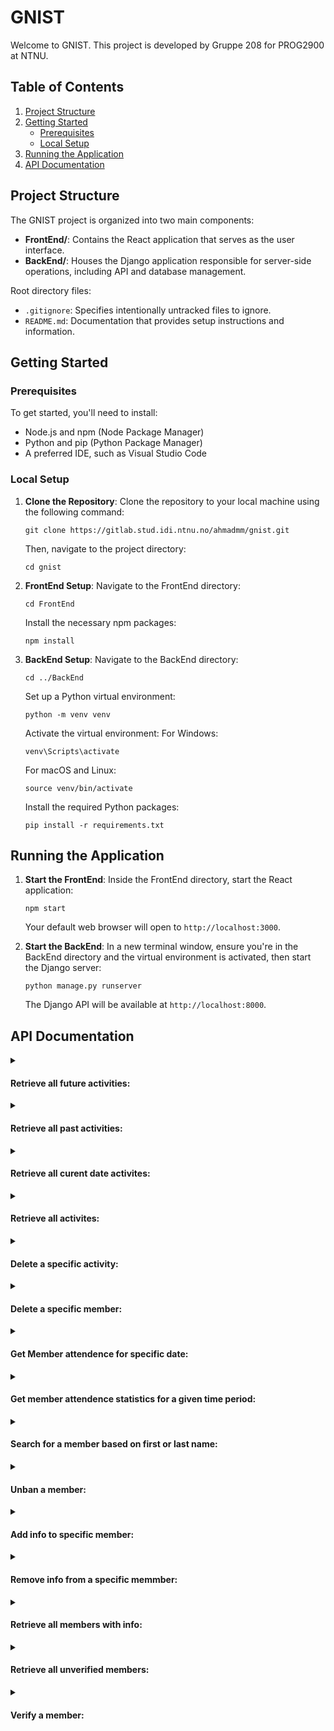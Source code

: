 # GNIST

Welcome to GNIST. This project is developed by Gruppe 208 for PROG2900 at NTNU.

## Table of Contents

1. [Project Structure](#project-structure)
2. [Getting Started](#getting-started)
   - [Prerequisites](#prerequisites)
   - [Local Setup](#local-setup)
3. [Running the Application](#running-the-application)
4. [API Documentation](#api-documentation)

## Project Structure

The GNIST project is organized into two main components:

- **FrontEnd/**: Contains the React application that serves as the user interface.
- **BackEnd/**: Houses the Django application responsible for server-side operations, including API and database management.

Root directory files:
- `.gitignore`: Specifies intentionally untracked files to ignore.
- `README.md`: Documentation that provides setup instructions and information.

## Getting Started

### Prerequisites

To get started, you'll need to install:
- Node.js and npm (Node Package Manager)
- Python and pip (Python Package Manager)
- A preferred IDE, such as Visual Studio Code

### Local Setup

1. **Clone the Repository**:
   Clone the repository to your local machine using the following command:
    ```
    git clone https://gitlab.stud.idi.ntnu.no/ahmadmm/gnist.git
    ```
    Then, navigate to the project directory:
    ```
    cd gnist
    ```

2. **FrontEnd Setup**:
    Navigate to the FrontEnd directory:
    ```
    cd FrontEnd
    ```
    Install the necessary npm packages:
    ```
    npm install
    ```

3. **BackEnd Setup**:
    Navigate to the BackEnd directory:
    ```
    cd ../BackEnd
    ```
    Set up a Python virtual environment:
    ```
    python -m venv venv
    ```
    Activate the virtual environment:
    For Windows:
    ```
    venv\Scripts\activate
    ```
    For macOS and Linux:
    ```
    source venv/bin/activate
    ```
    Install the required Python packages:
    ```
    pip install -r requirements.txt
    ```

## Running the Application

1. **Start the FrontEnd**:
   Inside the FrontEnd directory, start the React application:
    ```
    npm start
    ```
   Your default web browser will open to `http://localhost:3000`.

2. **Start the BackEnd**:
   In a new terminal window, ensure you're in the BackEnd directory and the virtual environment is activated, then start the Django server:
    ```
    python manage.py runserver
    ```
   The Django API will be available at `http://localhost:8000`.

## API Documentation

<details>
<summary><h4>Retrieve all future activities:</h4></summary>

```http
  GET /digital_medlemsordning/get_future_activities/
```

#### Response:

| Status Code  | Content-Type       |
|:-------------|:-------------------|
| `200 OK`     | `application/json` |

##### Example Response Body:
```json
[
    {
        "activityID": "81",
        "title": "Football night",
        "description": "Manchester United vs Liverpool 18:00",
        "image": "/media/activity_pics/football_image3.png",
        "date": "2025-05-29",
        "limit": 40,
        "signed_up_count": 2,
        "signed_up_members": [
            {
                "first_name": "Soso",
                "last_name": "Larote",
                "auth0ID": "auth0|661e47baf4c703e30aaee8fc"
            },
            {
                "first_name": "Howard",
                "last_name": "Linus",
                "auth0ID": "auth0|661a52a2cad534c6e30e3c37"
            }
        ]
    },
    {
        "activityID": 77,
        "title": "Skydive",
        "description": "Skydive lessons at 5 PM in Copenhagen.",
        "image": "/media/activity_pics/skydive.jpeg",
        "date": "2025-05-09",
        "limit": null,
        "signed_up_count": 2,
        "signed_up_members": [
            {
                "first_name": "Soso",
                "last_name": "Larote",
                "auth0ID": "auth0|661e47baf4c703e30aaee8fc"
            },
            {
                "first_name": "Howard",
                "last_name": "Linus",
                "auth0ID": "auth0|661a52a2cad534c6e30e3c37"
            }
        ]
    },
    ...
]
```

</details>

<details>
<summary><h4>Retrieve all past activities:</h4></summary>

```http
  GET /digital_medlemsordning/get_past_activities/
```

#### Response:

| Status Code  | Content-Type       |
|:-------------|:-------------------|
| `200 OK`     | `application/json` |

##### Example Response Body:
```json
[
    {
        "activityID": 77,
        "title": "Skydive",
        "description": "Skydive lessons at 5 PM in Copenhagen.",
        "image": "/media/activity_pics/skydive.jpeg",
        "date": "2024-05-09",
        "limit": null,
        "signed_up_count": 2,
        "signed_up_members": [
            {
                "first_name": "Soso",
                "last_name": "Larote",
                "auth0ID": "auth0|661e47baf4c703e30aaee8fc"
            },
            {
                "first_name": "Howard",
                "last_name": "Linus",
                "auth0ID": "auth0|661a52a2cad534c6e30e3c37"
            }
        ]
    },
    {
        "activityID": "81",
        "title": "Football night",
        "description": "Manchester United vs Liverpool 18:00",
        "image": "/media/activity_pics/football_image3.png",
        "date": "2023-05-29",
        "limit": 40,
        "signed_up_count": 2,
        "signed_up_members": [
            {
                "first_name": "Soso",
                "last_name": "Larote",
                "auth0ID": "auth0|661e47baf4c703e30aaee8fc"
            },
            {
                "first_name": "Howard",
                "last_name": "Linus",
                "auth0ID": "auth0|661a52a2cad534c6e30e3c37"
            }
        ]
    },
    ...
]
```

</details>

<details>
<summary><h4>Retrieve all curent date activites:</h4></summary>

```http
  GET /digital_medlemsordning/get_activity_today/
```

#### Response:

| Status Code  | Content-Type       |
|:-------------|:-------------------|
| `200 OK`     | `application/json` |

##### Example Response Body:
```json
[
    {
        "activityID": 77,
        "title": "Skydive",
        "description": "Skydive lessons at 5 PM in Copenhagen.",
        "image": "/media/activity_pics/skydive.jpeg",
        "date": "2024-05-10",
        "limit": null,
        "signed_up_count": 2,
        "signed_up_members": [
            {
                "first_name": "Soso",
                "last_name": "Larote",
                "auth0ID": "auth0|661e47baf4c703e30aaee8fc"
            },
            {
                "first_name": "Howard",
                "last_name": "Linus",
                "auth0ID": "auth0|661a52a2cad534c6e30e3c37"
            }
        ]
    },
    {
        "activityID": "81",
        "title": "Football night",
        "description": "Manchester United vs Liverpool 18:00",
        "image": "/media/activity_pics/football_image3.png",
        "date": "2024-05-10",
        "limit": 40,
        "signed_up_count": 2,
        "signed_up_members": [
            {
                "first_name": "Soso",
                "last_name": "Larote",
                "auth0ID": "auth0|661e47baf4c703e30aaee8fc"
            },
            {
                "first_name": "Howard",
                "last_name": "Linus",
                "auth0ID": "auth0|661a52a2cad534c6e30e3c37"
            }
        ]
    },
    ...
]
```

</details>

<details>
<summary><h4>Retrieve all activites:</h4></summary>

```http
  GET /digital_medlemsordning/get_all_activity/
```

#### Response:

| Status Code  | Content-Type       |
|:-------------|:-------------------|
| `200 OK`     | `application/json` |

##### Example Response Body:
```json
[
    {
        "activityID": 55,
        "title": "Yoga Retreat",
        "description": "Enjoy the tranquility of yoga in a serene setting, focusing on breath control, flexibility, and strength. Ideal for all levels, this session promotes mental clarity and physical wellness.",
        "image": "/media/activity_pics/YougaYogaSeaWall.jpg",
        "date": "2025-05-09",
        "limit": null,
        "signed_up_count": 0,
        "signed_up_members": []
    },
    {
        "activityID": 75,
        "title": "Hiking Adventure",
        "description": "Hiking Adventure",
        "image": "/media/activity_pics/Hiking_Adventure_zHouiE5.jpeg",
        "date": "2024-03-12",
        "limit": 20,
        "signed_up_count": 1,
        "signed_up_members": [
            {
                "first_name": "soso",
                "last_name": "Larote",
                "auth0ID": "auth0|661e47baf4c703e30aaee8fc"
            }
        ]
    },
    ...
]
```

</details>

<details>
<summary><h4>Delete a specific activity:</h4></summary>

```http
  DELETE /digital_medlemsordning/delete_activity/{ID}/
```

| Parameter | Type     | Description                       |
|:----------|:---------|:----------------------------------|
| `ID`      | `string` | **Required**. The Activity ID     |

#### Response:

| Status Code   | `204 No Content`   |
|:--------------|:-------------------|

</details>

<details>
<summary><h4>Delete a specific member:</h4></summary>

```http
  DELETE /digital_medlemsordning/delete_member/{auth0ID}/
```

| Parameter | Type     | Description                        |
|:----------|:---------|:-----------------------------------|
| `auth0ID` | `string` | **Required**. The Members Auth0ID  |

#### Response:

| Status Code   | `204 No Content`   |
|:--------------|:-------------------|

</details>

</details>

<details>
<summary><h4>Get Member attendence for specific date: </h4></summary>

```http
  GET /digital_medlemsordning/get_member_attendance/?date={date}
```

| Parameter    | Type     | Description          | Default value  |
|:-------------|:---------|:---------------------|:---------------| 
| `date`       | `string` | **Optional**. Date   | `Current Date` | 

#### Response:

| Status Code  | Content-Type       |
|:-------------|:-------------------|
| `200 OK`     | `application/json` |

##### Example Response Body:
```json
{
    "message": "Member attendance for 2024-04-06 retrieved successfully.",
    "members_present": [
        {
            "name": "Rodger Smith",
            "profile_pic": "/media/profile_pics/Default_Profile_Picture.jpg"
        },
        {
            "name": "Lisa Stevens",
            "profile_pic": "/media/profile_pics/Default_Profile_Picture.jpg"
        },
        {
            "name": "John Conway",
            "profile_pic": "/media/profile_pics/Default_Profile_Picture.jpg"
        },
        {
            "name": "Norm Sandington",
            "profile_pic": "/media/profile_pics/portofino_2464491k_qiVdymd.jpg"
        },
        {
            "name": "Samantha Pilkington",
            "profile_pic": "/media/profile_pics/81zm9tKLsxL._AC_SL1170__JIVQUhu.jpg"
        }
    ]
}
```

</details>

<details>
<summary><h4>Get member attendence statistics for a given time period:</h4></summary>

```http
  GET /digital_medlemsordning/member_attendance_stats/?start_date={start_date}&end_date={end_date}
```

| Parameter | Type        | Description                     | Default value  |
|:-------------|:---------|:--------------------------------|:---------------| 
| `start_date` | `string` | **Optional**. Starting date     | `Current Date` |
| `end_date`   | `string` | **Optional**. End date          | `Current Date` |             

#### Response:

| Status Code  | Content-Type       |
|:-------------|:-------------------|
| `200 OK`     | `application/json` |

##### Example Response Body:
```json
{
    "total_attendance": 19,
    "attendance_by_gender": {
        "vil ikke si": 3,
        "jente": 6,
        "gutt": 9,
        "ikke-binær": 1
    }
}
```

</details>

<details>
<summary><h4>Search for a member based on first or last name:</h4></summary>

```http
  GET /digital_medlemsordning/search_member/?name={name}
```

| Parameter | Type        | Description               |
|:----------|:---------|:-----------------------------|
| `name`    | `string` | **Required**. Name of member |

* Case insensitive. 
* Retrievs any member whos first or last name contains the required string paramater.

#### Response:

| Status Code  | Content-Type       |
|:-------------|:-------------------|
| `200 OK`     | `application/json` |

##### Example Response Body:
```json
[
    {
        "userID": 69,
        "auth0ID": "auth0|65e06e072cc8113ba2d5cdea",
        "first_name": "John",
        "last_name": "Smith",
        "birthdate": "2002-09-05",
        "profile_pic": "/media/profile_pics/Default_Profile_Picture.jpg",
        "gender": "gutt",
        "days_without_incident": 101,
        "phone_number": "12345678",
        "email": "testing@gmail.com",
        "guardian_name": null,
        "guardian_phone": null,
        "verified": true,
        "banned": true,
        "banned_from": "2024-05-10",
        "banned_until": "2024-05-12",
        "info": "",
        "role": "member"
    },
    {
        "userID": 119,
        "auth0ID": "auth0|65f9cb6b6b09e9bfdc447d30",
        "first_name": "Larry",
        "last_name": "Johnsen",
        "birthdate": "2006-03-06",
        "profile_pic": "/media/profile_pics/81zm9tKLsxL._AC_SL1170__JIVQUhu.jpg",
        "gender": "gutt",
        "days_without_incident": 5,
        "phone_number": "12345678",
        "email": "chrisa2511@gmail.com",
        "guardian_name": "",
        "guardian_phone": "",
        "verified": false,
        "banned": false,
        "banned_from": null,
        "banned_until": null,
        "info": "",
        "role": "member"
    },
    ...
]
```

</details>

<details>
<summary><h4>Unban a member:</h4></summary>

```http
  PUT /digital_medlemsordning/unban_member/{auth0ID}/
```

| Parameter | Type        | Description                  |
|:----------|:---------|:--------------------------------|
| `auth0ID` | `string` | **Required**. Auth0ID of member |

#### Response:

| Status Code  | Content-Type       |
|:-------------|:-------------------|
| `200 OK`     | `application/json` |

##### Example Response Body:
```json
{
    "message": "Member unbanned successfully"
}
```

</details>

<details>

<summary><h4>Add info to specific member:</h4></summary>

```http
  PUT /digital_medlemsordning/add_member_info/{auth0ID}/
```

| Parameter | Type        | Description                  |
|:----------|:---------|:--------------------------------|
| `auth0ID` | `string` | **Required**. Auth0ID of member |

##### Example PUT-Body:
```json
{
    "info": "Ability to acces club on saturdays"
}
```

#### Response:

| Status Code  | Content-Type       |
|:-------------|:-------------------|
| `200 OK`     | `application/json` |

##### Example Response Body:
```json
{
    "auth0ID": "auth0|661a52a2cad534c6e30e3c37",
    "info": "Ability to acces club on saturdays"
}
```

</details>

<details>
<summary><h4>Remove info from a specific memmber:</h4></summary>

```http
  PUT /digital_medlemsordning/remove_member_info/{auth0ID}/
```

| Parameter | Type        | Description                  |
|:----------|:---------|:--------------------------------|
| `auth0ID` | `string` | **Required**. Auth0ID of member |

#### Response:

| Status Code  | Content-Type       |
|:-------------|:-------------------|
| `200 OK`     | `application/json` |

##### Example Response Body:
```json
{
    "auth0ID": "auth0|661a52a2cad534c6e30e3c37",
    "info": ""
}
```

</details>

<details>
<summary><h4>Retrieve all members with info:</h4></summary>

```http
  GET /digital_medlemsordning/get_members_with_info/
```

#### Response:

| Status Code  | Content-Type       |
|:-------------|:-------------------|
| `200 OK`     | `application/json` |

##### Example Response Body:
```json
[
    {
        "auth0ID": "auth0|65ef275a34065d2b94cc1d8d",
        "info": "Key to clubhouse"
    },
    {
        "auth0ID": "auth0|661711a8bdf844868576402b",
        "info": "Allowed to access clubhouse on saturdays"
    },
    ...
]
```

</details>

<details>
<summary><h4>Retrieve all unverified members:</h4></summary>

```http
  GET /digital_medlemsordning/get_all_unverified_members/
```

#### Response:

| Status Code  | Content-Type       |
|:-------------|:-------------------|
| `200 OK`     | `application/json` |

##### Example Response Body:
```json
[
    {
        "auth0ID": "auth0|65ef275a34065d2b94cc1d8d",
        "birthdate": "2004-01-01",
        "first_name": "James",
        "last_name": " Kahn",
        "guardian_name": "",
        "guardian_phone": ""
    },
    {
        "auth0ID": "auth0|65ef289190350a753bf985ae",
        "birthdate": "2011-05-07",
        "first_name": "Lisa",
        "last_name": "Danilson",
        "guardian_name": "Laila Danilson",
        "guardian_phone": "43892312"
    },
    ...
]
```

</details>

<details>
<summary><h4>Verify a member:</h4></summary>

```http
  PUT /digital_medlemsordning/verify_member/{auth0ID}/
```

| Parameter | Type        | Description                  |
|:----------|:---------|:--------------------------------|
| `auth0ID` | `string` | **Required**. Auth0ID of member |

#### Response:

| Status Code  | Content-Type       |
|:-------------|:-------------------|
| `200 OK`     | `application/json` |

##### Example Response Body:
```json
{
    "message": "Member successfully verified"
}
```

</details>